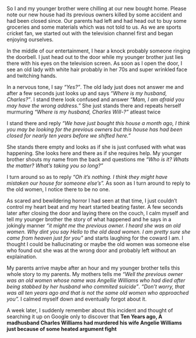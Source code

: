 So I and my younger brother were chilling at our new bought home. Please note our new house had its previous owners killed by some accident and had been closed since. Our parents had left and had head out to buy some groceries and some materials which was not told to us. As we are sports cricket fan, we started out with the television channel first and began enjoying ourselves.

In the middle of our entertainment, I hear a knock probably someone ringing the doorbell. I just head out to the door while my younger brother just lies there with his eyes on the television screen. As soon as I open the door, I see an old lady with white hair probably in her 70s and super wrinkled face and twitching hands.

In a nervous tone, I say *“Yes?”*. The old lady just does not answer me and after a few seconds just looks up and says *“Where is my husband, Charles?”*. I stand there look confused and answer *“Mam, I am afraid you may have the wrong address.”* She just stands there and repeats herself murmuring *“Where is my husband, Charles Will-?”* atleast twice

I stand there and reply *“We have just bought this house a month ago, I think you may be looking for the previous owners but this house has had been closed for nearly ten years before we shifted here.”*

She stands there empty and looks as if she is just confused with what was happening. She looks here and there as if she requires help. My younger brother shouts my name from the back and questions me *“Who is it? Whats the matter? What’s taking you so long?”*

I turn around so as to reply *“Oh it’s nothing. I think they might have mistaken our house for someone else’s”.* As soon as I turn around to reply to the old women, I notice there to be no one.

As scared and bewildering horror I had seen at that time, I just couldn’t control my heart beat and my heart started beating faster.  A few seconds later after closing the door and laying there on the couch, I calm myself and tell my younger brother the story of what happened and he says in a jokingly manner *“it might me the previous owner. I heard she was an old women. Why dint you say Hello to the old dead women. I am pretty sure she came from heaven just for you”* and starts laughing for the coward I am. I thought I could be hallucinating or maybe the old women was someone else who found out she was at the wrong door and probably left without an explaination.

My parents arrive maybe after an hour and my younger brother tells this whole story to my parents. My mothers tells me *“Well the previous owner was an old women whose name was Angellie Williams who had died after being stabbed by her husband who commited suicide”*. *“Don’t worry, that was all ten years ago and that is not the same old women who approached you”.* I calmed myself down and eventually forgot about it.

A week later, I suddenly remember about this incident and thought of searching it up on Google only to discover that **Ten Years ago, A madhusband Charles Williams had murdered his wife Angelie Williams just because of some heated argument fight**